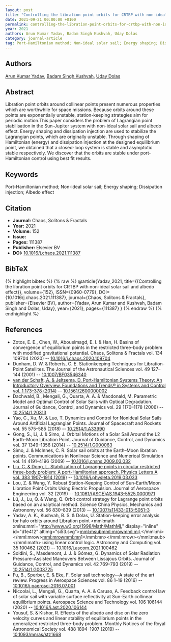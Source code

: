```yaml
---
layout: post
title: "Controlling the libration point orbits for CRTBP with non-ideal solar sail and albedo effect"
date: 2021-09-21 00:00:00 +0100
permalink: controlling-the-libration-point-orbits-for-crtbp-with-non-ideal-solar-sail-and-albedo-effect
year: 2021
authors: Arun Kumar Yadav, Badam Singh Kushvah, Uday Dolas
category: journal-article
tag: Port-Hamiltonian method; Non-ideal solar sail; Energy shaping; Dissipation injection; Albedo effect
---
```

 
## Authors
[Arun Kumar Yadav](authors/arun-kumar-yadav), [Badam Singh Kushvah](authors/badam-singh-kushvah), [Uday Dolas](authors/uday-dolas)
 
## Abstract
Libration point orbits around collinear points present numerous properties which are worthwhile for space missions. Because orbits around these points are exponentially unstable, station-keeping strategies aim for periodic motion.This paper considers the problem of Lagrangian point stabilisation in the Sun-Jupiter system with non-ideal solar sail and albedo effect. Energy shaping and dissipation injection are used to stabilize the Lagrangian points, which are originally unstable. Through shaping of Hamiltonian (energy) and dissipation injection at the designed equilibrium point, we obtained that a closed-loop system is stable and asymptotic stable respectively. We discover that the orbits are stable under port- Hamiltonian control using best fit results.
 
## Keywords
Port-Hamiltonian method; Non-ideal solar sail; Energy shaping; Dissipation injection; Albedo effect
 
## Citation
- **Journal:** Chaos, Solitons &amp; Fractals
- **Year:** 2021
- **Volume:** 152
- **Issue:** 
- **Pages:** 111387
- **Publisher:** Elsevier BV
- **DOI:** [10.1016/j.chaos.2021.111387](https://doi.org/10.1016/j.chaos.2021.111387)
 
## BibTeX
{% highlight bibtex %}
{% raw %}
@article{Yadav_2021,
  title={{Controlling the libration point orbits for CRTBP with non-ideal solar sail and albedo effect}},
  volume={152},
  ISSN={0960-0779},
  DOI={10.1016/j.chaos.2021.111387},
  journal={Chaos, Solitons &amp; Fractals},
  publisher={Elsevier BV},
  author={Yadav, Arun Kumar and Kushvah, Badam Singh and Dolas, Uday},
  year={2021},
  pages={111387}
}
{% endraw %}
{% endhighlight %}
 
## References
- Zotos, E. E., Chen, W., Abouelmagd, E. I. & Han, H. Basins of convergence of equilibrium points in the restricted three-body problem with modified gravitational potential. Chaos, Solitons &amp; Fractals vol. 134 109704 (2020) -- [10.1016/j.chaos.2020.109704](https://doi.org/10.1016/j.chaos.2020.109704)
- Dunham, D. W. & Roberts, C. E. Stationkeeping Techniques for Libration-Point Satellites. The Journal of the Astronautical Sciences vol. 49 127–144 (2001) -- [10.1007/BF03546340](https://doi.org/10.1007/BF03546340)
- [van der Schaft, A. & Jeltsema, D. Port-Hamiltonian Systems Theory: An Introductory Overview. Foundations and Trends® in Systems and Control vol. 1 173–378 (2014)](port-hamiltonian-systems-theory-an-introductory-overview-journal) -- [10.1561/2600000002](https://doi.org/10.1561/2600000002)
- Dachwald, B., Mengali, G., Quarta, A. A. & Macdonald, M. Parametric Model and Optimal Control of Solar Sails with Optical Degradation. Journal of Guidance, Control, and Dynamics vol. 29 1170–1178 (2006) -- [10.2514/1.20313](https://doi.org/10.2514/1.20313)
- Yao, C., Xu, M. & Luo, T. Dynamics and Control for Nonideal Solar Sails Around Artificial Lagrangian Points. Journal of Spacecraft and Rockets vol. 55 575–585 (2018) -- [10.2514/1.A33990](https://doi.org/10.2514/1.A33990)
- Gong, S., Li, J. & Simo, J. Orbital Motions of a Solar Sail Around the L2 Earth–Moon Libration Point. Journal of Guidance, Control, and Dynamics vol. 37 1349–1356 (2014) -- [10.2514/1.G000063](https://doi.org/10.2514/1.G000063)
- Simo, J. & McInnes, C. R. Solar sail orbits at the Earth–Moon libration points. Communications in Nonlinear Science and Numerical Simulation vol. 14 4191–4196 (2009) -- [10.1016/j.cnsns.2009.03.032](https://doi.org/10.1016/j.cnsns.2009.03.032)
- [Liu, C. & Dong, L. Stabilization of Lagrange points in circular restricted three-body problem: A port-Hamiltonian approach. Physics Letters A vol. 383 1907–1914 (2019)](stabilization-of-lagrange-points-in-circular-restricted-three-body-problem-a-port-hamiltonian-approach) -- [10.1016/j.physleta.2019.03.033](https://doi.org/10.1016/j.physleta.2019.03.033)
- Lou, Z. & Wang, Y. Robust Station-Keeping Control of Sun-Earth/Moon Libration Point Orbits Using Electric Propulsion. Journal of Aerospace Engineering vol. 32 (2019) -- [10.1061/(ASCE)AS.1943-5525.0000971](https://doi.org/10.1061/(ASCE)AS.1943-5525.0000971)
- Lü, J., Lu, Q. & Wang, Q. Orbit control strategy for Lagrange point orbits based on an analytical method. Science China Physics, Mechanics and Astronomy vol. 56 830–839 (2013) -- [10.1007/s11433-013-5051-3](https://doi.org/10.1007/s11433-013-5051-3)
- Yadav, A. K., Kushvah, B. S. & Dolas, U. Station-keeping error analysis for halo orbits around Libration point <mml:math xmlns:mml="http://www.w3.org/1998/Math/MathML" display="inline" id="d1e412" altimg="si53.svg"><mml:msub><mml:mrow><mml:mi>L</mml:mi></mml:mrow><mml:mrow><mml:mn>1</mml:mn></mml:mrow></mml:msub></mml:math> using linear control logic. Astronomy and Computing vol. 35 100462 (2021) -- [10.1016/j.ascom.2021.100462](https://doi.org/10.1016/j.ascom.2021.100462)
- Soldini, S., Masdemont, J. J. & Gómez, G. Dynamics of Solar Radiation Pressure–Assisted Maneuvers Between Lissajous Orbits. Journal of Guidance, Control, and Dynamics vol. 42 769–793 (2019) -- [10.2514/1.G003725](https://doi.org/10.2514/1.G003725)
- Fu, B., Sperber, E. & Eke, F. Solar sail technology—A state of the art review. Progress in Aerospace Sciences vol. 86 1–19 (2016) -- [10.1016/j.paerosci.2016.07.001](https://doi.org/10.1016/j.paerosci.2016.07.001)
- Niccolai, L., Mengali, G., Quarta, A. A. & Caruso, A. Feedback control law of solar sail with variable surface reflectivity at Sun-Earth collinear equilibrium points. Aerospace Science and Technology vol. 106 106144 (2020) -- [10.1016/j.ast.2020.106144](https://doi.org/10.1016/j.ast.2020.106144)
- Yousuf, S. & Kishor, R. Effects of the albedo and disc on the zero velocity curves and linear stability of equilibrium points in the generalized restricted three-body problem. Monthly Notices of the Royal Astronomical Society vol. 488 1894–1907 (2019) -- [10.1093/mnras/stz1668](https://doi.org/10.1093/mnras/stz1668)

